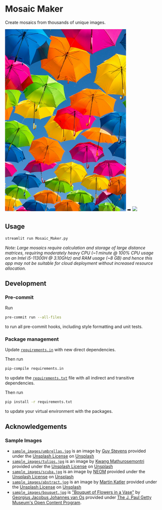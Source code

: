 # Mosaic Maker

Create mosaics from thousands of unique images.

<img src="sample_images/umbrellas.jpg" height="600"> ➡️ <img src="https://i.imgur.com/yLJ4r09.jpg" height="600">

## Usage

```bash
streamlit run Mosaic_Maker.py
```

*Note: Large mosaics require calculation and storage of large distance matrices, requiring moderately heavy CPU (~1 minute @ 100% CPU usage on an Intel i5-11300H @ 3.10GHz) and RAM usage (~8 GB) and hence this app may not be suitable for cloud deployment without increased resource allocation.*

## Development

### Pre-commit

Run

```bash
pre-commit run --all-files
```

to run all pre-commit hooks, including style formatting and unit tests.

### Package management

Update [`requirements.in`](requirements.in) with new direct dependencies.

Then run

```bash
pip-compile requirements.in
```

to update the [`requirements.txt`](requirements.txt) file with all indirect and transitive dependencies.

Then run

```bash
pip install -r requirements.txt
```

to update your virtual environment with the packages.

## Acknowledgements

### Sample Images

- [`sample_images/umbrellas.jpg`](/sample_images/umbrellas.jpg) is an image by [Guy Stevens](https://unsplash.com/@gstevens0884?utm_content=creditCopyText&utm_medium=referral&utm_source=unsplash) provided under the [Unsplash License](https://unsplash.com/license) on [Unsplash](https://unsplash.com/photos/person-taking-photo-of-assorted-color-umbrellas-dEGu-oCuB1Y?utm_content=creditCopyText&utm_medium=referral&utm_source=unsplash)
- [`sample_images/tulips.jpg`](/sample_images/tulips.jpg) is an image by [Kwang Mathurosemontri](https://unsplash.com/@gemini_zucha89?utm_content=creditCopyText&utm_medium=referral&utm_source=unsplash) provided under the [Unsplash License](https://unsplash.com/license) on [Unsplash](https://unsplash.com/photos/shallow-focus-photography-of-white-and-pink-petaled-flowers-fY1ECB1RCd0?utm_content=creditCopyText&utm_medium=referral&utm_source=unsplash)
- [`sample_images/scuba.jpg`](/sample_images/scuba.jpg) is an image by [NEOM](https://unsplash.com/@neom?utm_content=creditCopyText&utm_medium=referral&utm_source=unsplash) provided under the [Unsplash License](https://unsplash.com/license) on [Unsplash](https://unsplash.com/photos/a-person-swimming-over-a-colorful-coral-reef-eNIGxtOdB10?utm_content=creditCopyText&utm_medium=referral&utm_source=unsplash)
- [`sample_images/abstract.jpg`](/sample_images/abstract.jpg) is an image by [Martin Katler](https://unsplash.com/@martinkatler?utm_content=creditCopyText&utm_medium=referral&utm_source=unsplash) provided under the [Unsplash License](https://unsplash.com/license) on [Unsplash](https://unsplash.com/photos/a-red-white-and-blue-abstract-background-S-Lm2lhayi0?utm_content=creditCopyText&utm_medium=referral&utm_source=unsplash)
- [`sample_images/bouquet.jpg`](/sample_images/bouquet.jpg) is ["Bouquet of Flowers in a Vase"](https://www.getty.edu/art/collection/object/109JED) by [Georgius Jacobus Johannes van Os](https://www.getty.edu/art/collection/person/105J18) provided under [The J. Paul Getty Museum's Open Content Program](https://www.getty.edu/projects/open-content-program/).
